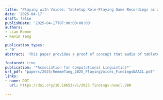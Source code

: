 ```yaml
---
title: "Playing with Voices: Tabletop Role-Playing Game Recordings as a Diarization Challenge"
date: '2025-04-17'
draft: false
publishDate: '2025-04-17T07:00:00+00:00'
authors:
- Lian Remme
- Kevin Tang

publication_types:
- '9'
abstract: 'This paper provides a proof of concept that audio of tabletop role-playing games (TTRPG) could serve as a challenge for diarization systems. TTRPGs are carried out mostly by conversation. Participants often alter their voices to indicate that they are talking as a fictional character. Audio processing systems are susceptible to voice conversion with or without technological assistance. TTRPG present a conversational phenomenon in which voice conversion is an inherent characteristic for an immersive gaming experience. This could make it more challenging for diarizers to pick the real speaker and determine that impersonating is just that. We present the creation of a small TTRPG audio dataset and compare it against the AMI and the ICSI corpus. The performance of two diarizers, pyannote.audio and wespeaker, were evaluated. We observed that TTRPGs’ properties result in a higher confusion rate for both diarizers.Additionally, wespeaker strongly underestimates the number of speakers in the TTRPG audio files.We propose TTRPG audio as a promising challenge for diarization systems.'

featured: true
publication: '*Association for Computational Linguistics*'
url_pdf: "papers/2025/RemmeTang_2025_PlayingVoices_FindingsNAACL.pdf"
links:
- name: DOI
  url: https://doi.org/10.18653/v1/2025.findings-naacl.280
  
---
```

